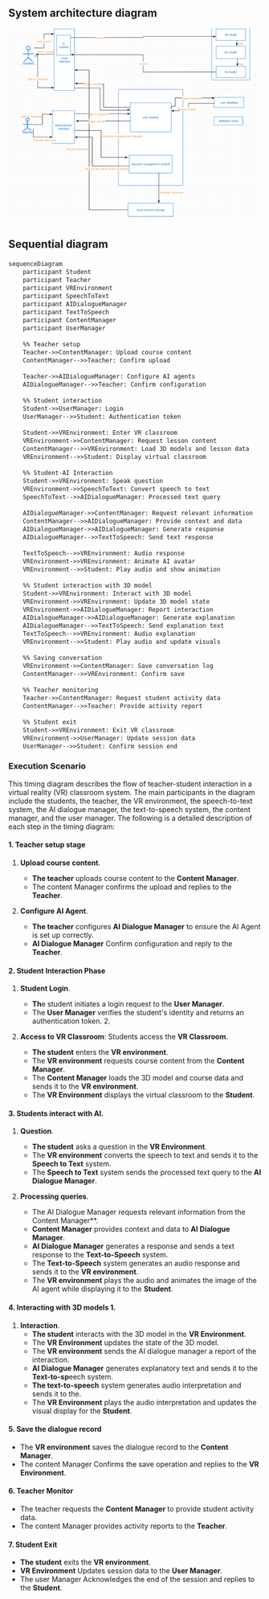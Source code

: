 ## System architecture diagram
![](./architecture%20diagram.png)




## Sequential diagram
```mermaid
sequenceDiagram
    participant Student
    participant Teacher
    participant VREnvironment
    participant SpeechToText
    participant AIDialogueManager
    participant TextToSpeech
    participant ContentManager
    participant UserManager

    %% Teacher setup
    Teacher->>ContentManager: Upload course content
    ContentManager-->>Teacher: Confirm upload

    Teacher->>AIDialogueManager: Configure AI agents
    AIDialogueManager-->>Teacher: Confirm configuration

    %% Student interaction
    Student->>UserManager: Login
    UserManager-->>Student: Authentication token

    Student->>VREnvironment: Enter VR classroom
    VREnvironment->>ContentManager: Request lesson content
    ContentManager-->>VREnvironment: Load 3D models and lesson data
    VREnvironment-->>Student: Display virtual classroom

    %% Student-AI Interaction
    Student->>VREnvironment: Speak question
    VREnvironment->>SpeechToText: Convert speech to text
    SpeechToText-->>AIDialogueManager: Processed text query
    
    AIDialogueManager->>ContentManager: Request relevant information
    ContentManager-->>AIDialogueManager: Provide context and data
    AIDialogueManager->>AIDialogueManager: Generate response
    AIDialogueManager-->>TextToSpeech: Send text response
    
    TextToSpeech-->>VREnvironment: Audio response
    VREnvironment->>VREnvironment: Animate AI avatar
    VREnvironment-->>Student: Play audio and show animation

    %% Student interaction with 3D model
    Student->>VREnvironment: Interact with 3D model
    VREnvironment->>VREnvironment: Update 3D model state
    VREnvironment->>AIDialogueManager: Report interaction
    AIDialogueManager->>AIDialogueManager: Generate explanation
    AIDialogueManager-->>TextToSpeech: Send explanation text
    TextToSpeech-->>VREnvironment: Audio explanation
    VREnvironment-->>Student: Play audio and update visuals

    %% Saving conversation
    VREnvironment->>ContentManager: Save conversation log
    ContentManager-->>VREnvironment: Confirm save

    %% Teacher monitoring
    Teacher->>ContentManager: Request student activity data
    ContentManager-->>Teacher: Provide activity report

    %% Student exit
    Student->>VREnvironment: Exit VR classroom
    VREnvironment->>UserManager: Update session data
    UserManager-->>Student: Confirm session end
```

### Execution Scenario

This timing diagram describes the flow of teacher-student interaction in a virtual reality (VR) classroom system. The main participants in the diagram include the students, the teacher, the VR environment, the speech-to-text system, the AI dialogue manager, the text-to-speech system, the content manager, and the user manager. The following is a detailed description of each step in the timing diagram:

#### 1. **Teacher setup stage**

1. **Upload course content**.
   - **The teacher** uploads course content to the **Content Manager**.
   - The content Manager confirms the upload and replies to the **Teacher**.

2. **Configure AI Agent**.
   - **The teacher** configures **AI Dialogue Manager** to ensure the AI Agent is set up correctly.
   - **AI Dialogue Manager** Confirm configuration and reply to the **Teacher**.

#### 2. **Student Interaction Phase**

1. **Student Login**.
   - **Th**e student initiates a login request to the **User Manager**.
   - The **User Manager** verifies the student's identity and returns an authentication token. 2.

2. **Access to VR Classroom**: Students access the **VR Classroom**.
   - **The student** enters the **VR environment**.
   - The **VR environment** requests course content from the **Content Manager**.
   - The **Content Manager** loads the 3D model and course data and sends it to the **VR environment**.
   - The **VR Environment** displays the virtual classroom to the **Student**.

#### 3. **Students interact with AI**.

1. **Question**.
   - **The student** asks a question in the **VR Environment**.
   - The **VR environment** converts the speech to text and sends it to the **Speech to Text** system.
   - The **Speech to Text** system sends the processed text query to the **AI Dialogue Manager**.

2. **Processing queries**.
   - The AI Dialogue Manager requests relevant information from the Content Manager**.
   - **Content Manager** provides context and data to **AI Dialogue Manager**.
   - **AI Dialogue Manager** generates a response and sends a text response to the **Text-to-Speech** system.
   - The **Text-to-Speech** system generates an audio response and sends it to the **VR environment**.
   - The **VR environment** plays the audio and animates the image of the AI agent while displaying it to the **Student**.

#### 4. **Interacting with 3D models** 1.

1. **Interaction**.
   - **The student** interacts with the 3D model in the **VR Environment**.
   - The **VR Environment** updates the state of the 3D model.
   - The **VR environment** sends the AI dialogue manager a report of the interaction.
   - **AI Dialogue Manager** generates explanatory text and sends it to the **Text-to-sp**eech system.
   - **The text-to-speech** system generates audio interpretation and sends it to the.
   - The **VR Environment** plays the audio interpretation and updates the visual display for the **Student**.

#### 5. **Save the dialogue record**

- The **VR environment** saves the dialogue record to the **Content Manager**.
- The content Manager Confirms the save operation and replies to the **VR Environment**.

#### 6. **Teacher Monitor**

- The teacher requests the **Content Manager** to provide student activity data.
- The content Manager provides activity reports to the **Teacher**.

#### 7. **Student Exit**

- **The student** exits the **VR environment**.
- **VR Environment** Updates session data to the **User Manager**.
- The user Manager Acknowledges the end of the session and replies to the **Student**.

